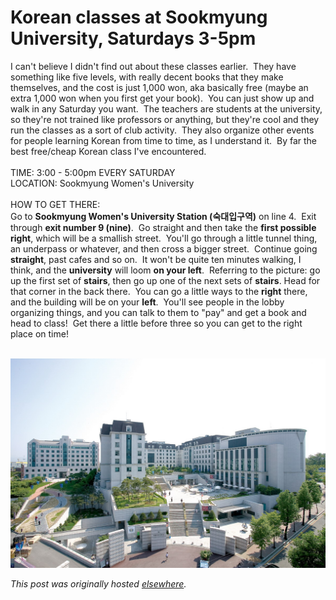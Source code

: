 # Korean classes at Sookmyung University, Saturdays 3-5pm

<div>
<p>I can't believe I didn't find out about these classes earlier.  They have something like five levels, with really decent books that they make themselves, and the cost is just 1,000 won, aka basically free (maybe an extra 1,000 won when you first get your book).  You can just show up and walk in any Saturday you want.  The teachers are students at the university, so they're not trained like professors or anything, but they're cool and they run the classes as a sort of club activity.  They also organize other events for people learning Korean from time to time, as I understand it.  By far the best free/cheap Korean class I've encountered.<br><br>TIME: 3:00 - 5:00pm EVERY SATURDAY<br>LOCATION: Sookmyung Women's University<br><br>HOW TO GET THERE:<br>Go to <b>Sookmyung Women's University Station (숙대입구역)</b> on line 4.  Exit through <b>exit number 9 (nine)</b>.  Go straight and then take the <b>first possible right</b>, which will be a smallish street.  You'll go through a little tunnel thing, an underpass or whatever, and then cross a bigger street.  Continue going <b>straight</b>, past cafes and so on.  It won't be quite ten minutes walking, I think, and the <b>university</b> will loom <b>on your left</b>.  Referring to the picture: go up the first set of <b>stairs</b>, then go up one of the next sets of <b>stairs</b>. Head for that corner in the back there.  You can go a little ways to the <b>right</b> there, and the building will be on your <b>left</b>.  You'll see people in the lobby organizing things, and you can talk to them to "pay" and get a book and head to class!  Get there a little before three so you can get to the right place on time!<br><br></p>
<div class="separator"><a href="ajs-20110213-sookmyung-uni-picture.jpg" imageanchor="1"><img border="0" src="ajs-20110213-sookmyung-uni-picture.jpg"></a></div>
</div>


*This post was originally hosted [elsewhere](http://planspace.blogspot.com/2011/02/korean-classes-at-sookmyung-university.html).*
